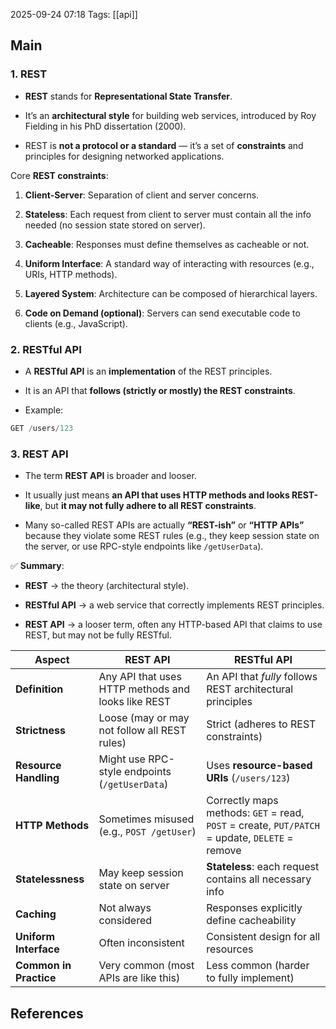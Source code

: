 2025-09-24 07:18
Tags: [[api]]
## Main
### **1. REST**

- **REST** stands for **Representational State Transfer**.
    
- It’s an **architectural style** for building web services, introduced by Roy Fielding in his PhD dissertation (2000).
    
- REST is **not a protocol or a standard** — it’s a set of **constraints** and principles for designing networked applications.
    

Core **REST constraints**:

1. **Client-Server**: Separation of client and server concerns.
    
2. **Stateless**: Each request from client to server must contain all the info needed (no session state stored on server).
    
3. **Cacheable**: Responses must define themselves as cacheable or not.
    
4. **Uniform Interface**: A standard way of interacting with resources (e.g., URIs, HTTP methods).
    
5. **Layered System**: Architecture can be composed of hierarchical layers.
    
6. **Code on Demand (optional)**: Servers can send executable code to clients (e.g., JavaScript).

### **2. RESTful API**

- A **RESTful API** is an **implementation** of the REST principles.
    
- It is an API that **follows (strictly or mostly) the REST constraints**.
    
- Example:

```java
GET /users/123
```


### **3. REST API**

- The term **REST API** is broader and looser.
    
- It usually just means **an API that uses HTTP methods and looks REST-like**, but **it may not fully adhere to all REST constraints**.
    
- Many so-called REST APIs are actually **“REST-ish”** or **“HTTP APIs”** because they violate some REST rules (e.g., they keep session state on the server, or use RPC-style endpoints like `/getUserData`).

✅ **Summary**:

- **REST** → the theory (architectural style).
    
- **RESTful API** → a web service that correctly implements REST principles.
    
- **REST API** → a looser term, often any HTTP-based API that claims to use REST, but may not be fully RESTful.


| Aspect                 | REST API                                           | RESTful API                                                                                    |
| ---------------------- | -------------------------------------------------- | ---------------------------------------------------------------------------------------------- |
| **Definition**         | Any API that uses HTTP methods and looks like REST | An API that _fully_ follows REST architectural principles                                      |
| **Strictness**         | Loose (may or may not follow all REST rules)       | Strict (adheres to REST constraints)                                                           |
| **Resource Handling**  | Might use RPC-style endpoints (`/getUserData`)     | Uses **resource-based URIs** (`/users/123`)                                                    |
| **HTTP Methods**       | Sometimes misused (e.g., `POST /getUser`)          | Correctly maps methods: `GET` = read, `POST` = create, `PUT/PATCH` = update, `DELETE` = remove |
| **Statelessness**      | May keep session state on server                   | **Stateless**: each request contains all necessary info                                        |
| **Caching**            | Not always considered                              | Responses explicitly define cacheability                                                       |
| **Uniform Interface**  | Often inconsistent                                 | Consistent design for all resources                                                            |
| **Common in Practice** | Very common (most APIs are like this)              | Less common (harder to fully implement)                                                        |


## References
